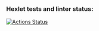 ### Hexlet tests and linter status:
[![Actions Status](https://github.com/V0000DY/frontend-project-11/actions/workflows/hexlet-check.yml/badge.svg)](https://github.com/V0000DY/frontend-project-11/actions)